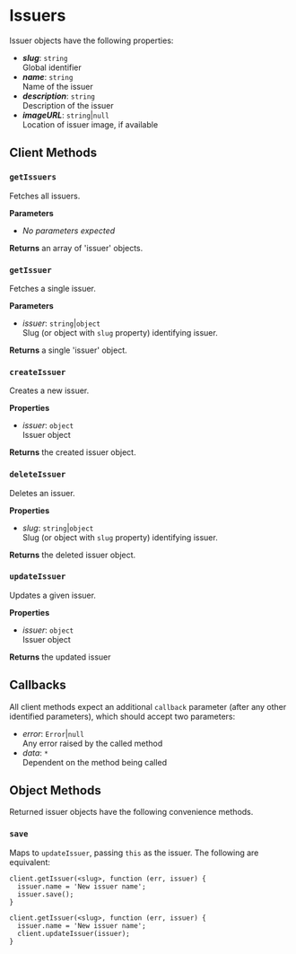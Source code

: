 # Issuers

Issuer objects have the following properties:

* ***slug***: `string`  
  Global identifier
* ***name***: `string`  
  Name of the issuer
* ***description***: `string`  
  Description of the issuer
* ***imageURL***: `string`|`null`  
  Location of issuer image, if available

## Client Methods

### `getIssuers`

Fetches all issuers.

**Parameters**

* *No parameters expected* 

**Returns** an array of 'issuer' objects.

### `getIssuer`

Fetches a single issuer.

**Parameters**

* *issuer*: `string`|`object`  
  Slug (or object with `slug` property) identifying issuer.

**Returns** a single 'issuer' object.

### `createIssuer`

Creates a new issuer.

**Properties**

* *issuer*: `object`  
  Issuer object

**Returns** the created issuer object.

### `deleteIssuer`

Deletes an issuer.

**Properties**

* *slug*: `string`|`object`  
  Slug (or object with `slug` property) identifying issuer.

**Returns** the deleted issuer object.

### `updateIssuer`

Updates a given issuer.

**Properties**

* *issuer*: `object`  
  Issuer object

**Returns** the updated issuer

## Callbacks

All client methods expect an additional `callback` parameter (after any other identified parameters), which should accept two parameters:

* *error*:  `Error`|`null`  
  Any error raised by the called method
* *data*: `*`  
  Dependent on the method being called

## Object Methods

Returned issuer objects have the following convenience methods.

### `save`

Maps to `updateIssuer`, passing `this` as the issuer. The following are equivalent:

```
client.getIssuer(<slug>, function (err, issuer) {
  issuer.name = 'New issuer name';
  issuer.save();
}
```

```
client.getIssuer(<slug>, function (err, issuer) {
  issuer.name = 'New issuer name';
  client.updateIssuer(issuer);
}
```
